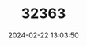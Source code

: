 ---
title: "32363"
category: "Malus sieversii"
draft: false
date: 2024-02-22 13:03:50
languages:
  Chinese: ["Xinjiang Ye Pingguo"]
---